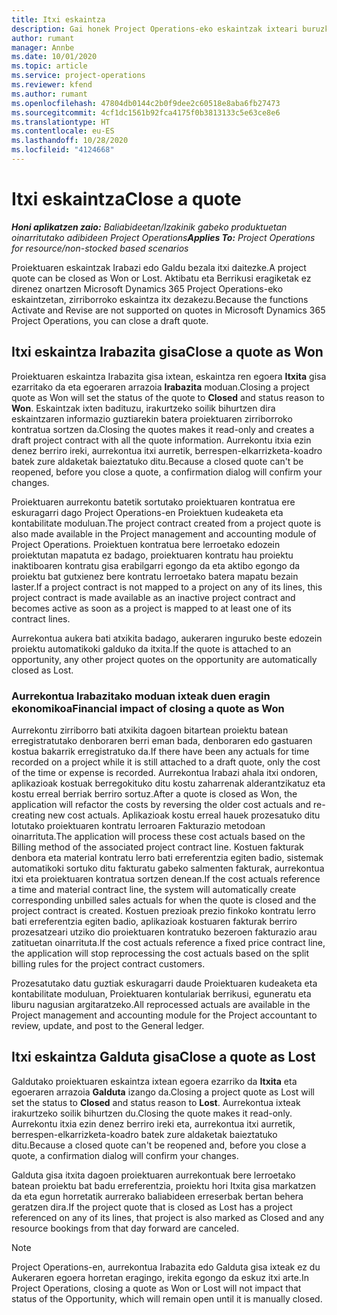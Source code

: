 ```yaml
---
title: Itxi eskaintza
description: Gai honek Project Operations-eko eskaintzak ixteari buruzko informazioa ematen du.
author: rumant
manager: Annbe
ms.date: 10/01/2020
ms.topic: article
ms.service: project-operations
ms.reviewer: kfend
ms.author: rumant
ms.openlocfilehash: 47804db0144c2b0f9dee2c60518e8aba6fb27473
ms.sourcegitcommit: 4cf1dc1561b92fca4175f0b3813133c5e63ce8e6
ms.translationtype: HT
ms.contentlocale: eu-ES
ms.lasthandoff: 10/28/2020
ms.locfileid: "4124668"
---
```

# <a name="close-a-quote"></a><span data-ttu-id="d26c5-103">Itxi eskaintza</span><span class="sxs-lookup"><span data-stu-id="d26c5-103">Close a quote</span></span>

<span data-ttu-id="d26c5-104">_**Honi aplikatzen zaio:** Baliabideetan/Izakinik gabeko produktuetan oinarritutako adibideen Project Operations_</span><span class="sxs-lookup"><span data-stu-id="d26c5-104">_**Applies To:** Project Operations for resource/non-stocked based scenarios_</span></span>

<span data-ttu-id="d26c5-105">Proiektuaren eskaintzak Irabazi edo Galdu bezala itxi daitezke.</span><span class="sxs-lookup"><span data-stu-id="d26c5-105">A project quote can be closed as Won or Lost.</span></span> <span data-ttu-id="d26c5-106">Aktibatu eta Berrikusi eragiketak ez direnez onartzen Microsoft Dynamics 365 Project Operations-eko eskaintzetan, zirriborroko eskaintza itx dezakezu.</span><span class="sxs-lookup"><span data-stu-id="d26c5-106">Because the functions Activate and Revise are not supported on quotes in Microsoft Dynamics 365 Project Operations, you can close a draft quote.</span></span>

## <a name="close-a-quote-as-won"></a><span data-ttu-id="d26c5-107">Itxi eskaintza Irabazita gisa</span><span class="sxs-lookup"><span data-stu-id="d26c5-107">Close a quote as Won</span></span>

<span data-ttu-id="d26c5-108">Proiektuaren eskaintza Irabazita gisa ixtean, eskaintza ren egoera **Itxita** gisa ezarritako da eta egoeraren arrazoia **Irabazita** moduan.</span><span class="sxs-lookup"><span data-stu-id="d26c5-108">Closing a project quote as Won will set the status of the quote to **Closed** and status reason to **Won**.</span></span> <span data-ttu-id="d26c5-109">Eskaintzak ixten badituzu, irakurtzeko soilik bihurtzen dira eskaintzaren informazio guztiarekin batera proiektuaren zirriborroko kontratua sortzen da.</span><span class="sxs-lookup"><span data-stu-id="d26c5-109">Closing the quotes makes it read-only and creates a draft project contract with all the quote information.</span></span> <span data-ttu-id="d26c5-110">Aurrekontu itxia ezin denez berriro ireki, aurrekontua itxi aurretik, berrespen-elkarrizketa-koadro batek zure aldaketak baieztatuko ditu.</span><span class="sxs-lookup"><span data-stu-id="d26c5-110">Because a closed quote can't be reopened, before you close a quote, a confirmation dialog will confirm your changes.</span></span>

<span data-ttu-id="d26c5-111">Proiektuaren aurrekontu batetik sortutako proiektuaren kontratua ere eskuragarri dago Project Operations-en Proiektuen kudeaketa eta kontabilitate moduluan.</span><span class="sxs-lookup"><span data-stu-id="d26c5-111">The project contract created from a project quote is also made available in the Project management and accounting module of Project Operations.</span></span> <span data-ttu-id="d26c5-112">Proiektuen kontratua bere lerroetako edozein proiektutan mapatuta ez badago, proiektuaren kontratu hau proiektu inaktiboaren kontratu gisa erabilgarri egongo da eta aktibo egongo da proiektu bat gutxienez bere kontratu lerroetako batera mapatu bezain laster.</span><span class="sxs-lookup"><span data-stu-id="d26c5-112">If a project contract is not mapped to a project on any of its lines, this project contract is made available as an inactive project contract and becomes active as soon as a project is mapped to at least one of its contract lines.</span></span>

<span data-ttu-id="d26c5-113">Aurrekontua aukera bati atxikita badago, aukeraren inguruko beste edozein proiektu automatikoki galduko da itxita.</span><span class="sxs-lookup"><span data-stu-id="d26c5-113">If the quote is attached to an opportunity, any other project quotes on the opportunity are automatically closed as Lost.</span></span>

### <a name="financial-impact-of-closing-a-quote-as-won"></a><span data-ttu-id="d26c5-114">Aurrekontua Irabazitako moduan ixteak duen eragin ekonomikoa</span><span class="sxs-lookup"><span data-stu-id="d26c5-114">Financial impact of closing a quote as Won</span></span>

<span data-ttu-id="d26c5-115">Aurrekontu zirriborro bati atxikita dagoen bitartean proiektu batean erregistratutako denboraren berri eman bada, denboraren edo gastuaren kostua bakarrik erregistratuko da.</span><span class="sxs-lookup"><span data-stu-id="d26c5-115">If there have been any actuals for time recorded on a project while it is still attached to a draft quote, only the cost of the time or expense is recorded.</span></span> <span data-ttu-id="d26c5-116">Aurrekontua Irabazi ahala itxi ondoren, aplikazioak kostuak berregokituko ditu kostu zaharrenak alderantzikatuz eta kostu erreal berriak berriro sortuz.</span><span class="sxs-lookup"><span data-stu-id="d26c5-116">After a quote is closed as Won, the application will refactor the costs by reversing the older cost actuals and re-creating new cost actuals.</span></span> <span data-ttu-id="d26c5-117">Aplikazioak kostu erreal hauek prozesatuko ditu lotutako proiektuaren kontratu lerroaren Fakturazio metodoan oinarrituta.</span><span class="sxs-lookup"><span data-stu-id="d26c5-117">The application will process these cost actuals based on the Billing method of the associated project contract line.</span></span> <span data-ttu-id="d26c5-118">Kostuen fakturak denbora eta material kontratu lerro bati erreferentzia egiten badio, sistemak automatikoki sortuko ditu fakturatu gabeko salmenten fakturak, aurrekontua itxi eta proiektuaren kontratua sortzen denean.</span><span class="sxs-lookup"><span data-stu-id="d26c5-118">If the cost actuals reference a time and material contract line, the system will automatically create corresponding unbilled sales actuals for when the quote is closed and the project contract is created.</span></span> <span data-ttu-id="d26c5-119">Kostuen prezioak prezio finkoko kontratu lerro bati erreferentzia egiten badio, aplikazioak kostuaren fakturak berriro prozesatzeari utziko dio proiektuaren kontratuko bezeroen fakturazio arau zatituetan oinarrituta.</span><span class="sxs-lookup"><span data-stu-id="d26c5-119">If the cost actuals reference a fixed price contract line, the application will stop reprocessing the cost actuals based on the split billing rules for the project contract customers.</span></span>

<span data-ttu-id="d26c5-120">Prozesatutako datu guztiak eskuragarri daude Proiektuaren kudeaketa eta kontabilitate moduluan, Proiektuaren kontulariak berrikusi, eguneratu eta liburu nagusian argitaratzeko.</span><span class="sxs-lookup"><span data-stu-id="d26c5-120">All reprocessed actuals are available in the Project management and accounting module for the Project accountant to review, update, and post to the General ledger.</span></span> 

## <a name="close-a-quote-as-lost"></a><span data-ttu-id="d26c5-121">Itxi eskaintza Galduta gisa</span><span class="sxs-lookup"><span data-stu-id="d26c5-121">Close a quote as Lost</span></span>

<span data-ttu-id="d26c5-122">Galdutako proiektuaren eskaintza ixtean egoera ezarriko da **Itxita** eta egoeraren arrazoia **Galduta** izango da.</span><span class="sxs-lookup"><span data-stu-id="d26c5-122">Closing a project quote as Lost will set the status to **Closed** and status reason to **Lost**.</span></span> <span data-ttu-id="d26c5-123">Aurrekontua ixteak irakurtzeko soilik bihurtzen du.</span><span class="sxs-lookup"><span data-stu-id="d26c5-123">Closing the quote makes it read-only.</span></span> <span data-ttu-id="d26c5-124">Aurrekontu itxia ezin denez berriro ireki eta, aurrekontua itxi aurretik, berrespen-elkarrizketa-koadro batek zure aldaketak baieztatuko ditu.</span><span class="sxs-lookup"><span data-stu-id="d26c5-124">Because a closed quote can't be reopened and, before you close a quote, a confirmation dialog will confirm your changes.</span></span>

<span data-ttu-id="d26c5-125">Galduta gisa itxita dagoen proiektuaren aurrekontuak bere lerroetako batean proiektu bat badu erreferentzia, proiektu hori Itxita gisa markatzen da eta egun horretatik aurrerako baliabideen erreserbak bertan behera geratzen dira.</span><span class="sxs-lookup"><span data-stu-id="d26c5-125">If the project quote that is closed as Lost has a project referenced on any of its lines, that project is also marked as Closed and any resource bookings from that day forward are canceled.</span></span>

> [!NOTE]
> <span data-ttu-id="d26c5-126">Project Operations-en, aurrekontua Irabazita edo Galduta gisa ixteak ez du Aukeraren egoera horretan eragingo, irekita egongo da eskuz itxi arte.</span><span class="sxs-lookup"><span data-stu-id="d26c5-126">In Project Operations, closing a quote as Won or Lost will not impact that status of the Opportunity, which will remain open until it is manually closed.</span></span>
